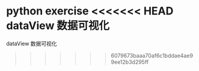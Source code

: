 
python exercise
<<<<<<< HEAD
dataView 数据可视化
=======
dataView 数据可视化
>>>>>>> 6079673baaa70af6c1bddae4ae99ee12b3d295ff
